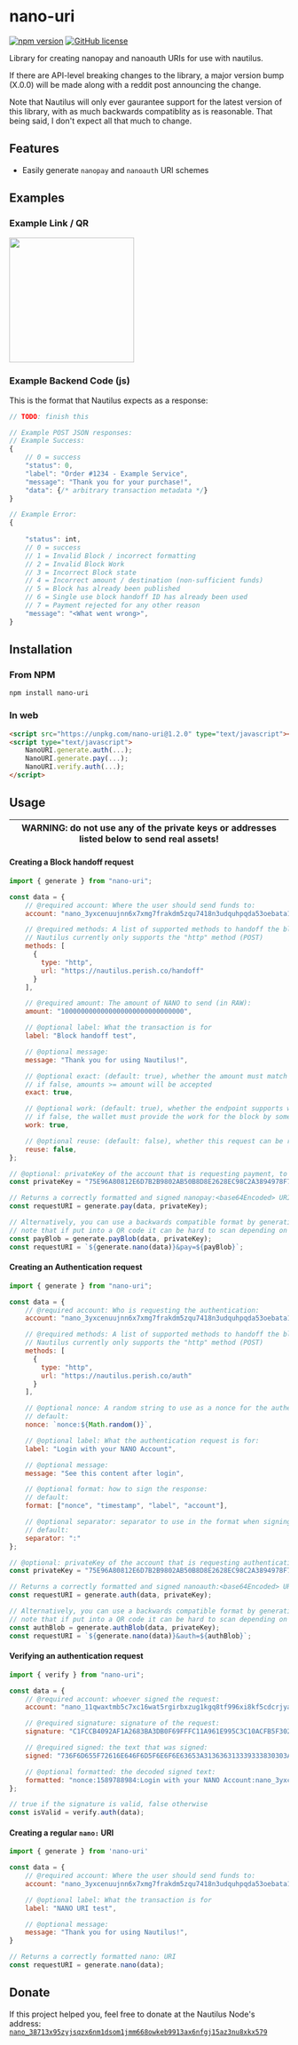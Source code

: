 # nano-uri

[![npm version](https://badge.fury.io/js/nano-uri.svg)](https://badge.fury.io/js/nano-uri)
[![GitHub license](https://img.shields.io/github/license/perishllc/nano-uri)](https://github.com/perishllc/nano-uri/blob/main/LICENSE)

Library for creating nanopay and nanoauth URIs for use with nautilus.


If there are API-level breaking changes to the library, a major version bump (X.0.0) will be made along with a reddit post announcing the change.


Note that Nautilus will only ever gaurantee support for the latest version of this library, with as much backwards compatiblity as is reasonable.
That being said, I don't expect all that much to change.

## Features

* Easily generate `nanopay` and `nanoauth` URI schemes


## Examples

### Example Link / QR
<a href="nanopay:eyJhY2NvdW50IjoibmFub18zODcxM3g5NXp5anNxeng2bm0xZHNvbTFqbW02Njhvd2tlYjk5MTNheDZuZmdqMTVhejNudTh4a3g1NzkiLCJhbW91bnQiOiIxMDAwMDAwMDAwMDAwMDAwMDAwMDAwMDAwMDAwMDAwIiwibGFiZWwiOiJOYXV0aWx1cyBEb25hdGlvbiIsIm1lc3NhZ2UiOiJibG9jayBoYW5kb2ZmIHRlc3QiLCJtZXRob2RzIjpbeyJ0eXBlIjoiaHR0cCIsInVybCI6Imh0dHBzOi8vbmF1dGlsdXMucGVyaXNoLmNvL2hhbmRvZmYifV19">
  <img src="https://imagedelivery.net/uA65-M4gr037oB0C4RNdvw/e98e27b0-6314-4f0b-6ade-142c426dfa00/public" width="225"/>
</a>


### Example Backend Code (js)

This is the format that Nautilus expects as a response:

```javascript
// TODO: finish this

// Example POST JSON responses:
// Example Success:
{
    // 0 = success
    "status": 0,
    "label": "Order #1234 - Example Service",
    "message": "Thank you for your purchase!",
    "data": {/* arbitrary transaction metadata */}
}

// Example Error:
{
    
    "status": int,
    // 0 = success
    // 1 = Invalid Block / incorrect formatting
    // 2 = Invalid Block Work
    // 3 = Incorrect Block state
    // 4 = Incorrect amount / destination (non-sufficient funds)
    // 5 = Block has already been published
    // 6 = Single use block handoff ID has already been used
    // 7 = Payment rejected for any other reason
    "message": "<What went wrong>",
}


```


## Installation
### From NPM

```console
npm install nano-uri
```
### In web

```html
<script src="https://unpkg.com/nano-uri@1.2.0" type="text/javascript"></script>
<script type="text/javascript">
    NanoURI.generate.auth(...);
    NanoURI.generate.pay(...);
    NanoURI.verify.auth(...);
</script>
```

## Usage

| WARNING: do not use any of the private keys or addresses listed below to send real assets! |
| --- |

#### Creating a Block handoff request

```javascript
import { generate } from "nano-uri";

const data = {
    // @required account: Where the user should send funds to:
    account: "nano_3yxcenuujnn6x7xmg7frakdm5zqu7418n3udquhpqda53oebata1ne9ukipg",

    // @required methods: A list of supported methods to handoff the block to:
    // Nautilus currently only supports the "http" method (POST)
    methods: [
      {
        type: "http",
        url: "https://nautilus.perish.co/handoff"
      }
    ],

    // @required amount: The amount of NANO to send (in RAW):
    amount: "1000000000000000000000000000000",

    // @optional label: What the transaction is for
    label: "Block handoff test",

    // @optional message:
    message: "Thank you for using Nautilus!",

    // @optional exact: (default: true), whether the amount must match exactly
    // if false, amounts >= amount will be accepted
    exact: true,

    // @optional work: (default: true), whether the endpoint supports work generation
    // if false, the wallet must provide the work for the block by some other means (CURRENTLY UNSUPPORTED IN NAUTILUS)
    work: true,

    // @optional reuse: (default: false), whether this request can be reused for future deposits
    reuse: false,
};

// @optional: privateKey of the account that is requesting payment, to sign the request:
const privateKey = "75E96A80812E6D7B2B9802AB50B8D8E2628EC98C2A3894978F776652BC7B7F01";

// Returns a correctly formatted and signed nanopay:<base64Encoded> URI
const requestURI = generate.pay(data, privateKey);

// Alternatively, you can use a backwards compatible format by generating the blob the same way, and then adding it as a URI parameter like so:
// note that if put into a QR code it can be hard to scan depending on the size, so it's recommended to only use this in the form of a clickable link:
const payBlob = generate.payBlob(data, privateKey);
const requestURI = `${generate.nano(data)}&pay=${payBlob}`;
```

#### Creating an Authentication request

```javascript
import { generate } from "nano-uri";

const data = {
    // @required account: Who is requesting the authentication:
    account: "nano_3yxcenuujnn6x7xmg7frakdm5zqu7418n3udquhpqda53oebata1ne9ukipg",

    // @required methods: A list of supported methods to handoff the block to:
    // Nautilus currently only supports the "http" method (POST)
    methods: [
      {
        type: "http",
        url: "https://nautilus.perish.co/auth"
      }
    ],

    // @optional nonce: A random string to use as a nonce for the authentication request
    // default:
    nonce: `nonce:${Math.random()}`,

    // @optional label: What the authentication request is for:
    label: "Login with your NANO Account",

    // @optional message:
    message: "See this content after login",

    // @optional format: how to sign the response:
    // default:
    format: ["nonce", "timestamp", "label", "account"],

    // @optional separator: separator to use in the format when signing the response:
    // default:
    separator: ":"
};

// @optional: privateKey of the account that is requesting authentication, to sign the request:
const privateKey = "75E96A80812E6D7B2B9802AB50B8D8E2628EC98C2A3894978F776652BC7B7F01";

// Returns a correctly formatted and signed nanoauth:<base64Encoded> URI
const requestURI = generate.auth(data, privateKey);

// Alternatively, you can use a backwards compatible format by generating the blob the same way, and then adding it as a URI parameter like so:
// note that if put into a QR code it can be hard to scan depending on the size, so it's recommended to only use this in the form of a clickable link:
const authBlob = generate.authBlob(data, privateKey);
const requestURI = `${generate.nano(data)}&auth=${authBlob}`;
```


#### Verifying an authentication request

```javascript
import { verify } from "nano-uri";

const data = {
    // @required account: whoever signed the request:
    account: "nano_11qwaxtmb5c7xc16wat5rgirbxzug1kgq8tf996xi8kf5cdcrjyaiy39foun",

    // @required signature: signature of the request:
    signature: "C1FCCB4092AF1A2683BA3DB0F69FFFC11A961E995C3C10ACFB5F302767E91BB340A1475000AAEDD94E36D45DA0FC91DEEB9B02ABCEF7B98FBF78B5B3B9419D0C",

    // @required signed: the text that was signed:
    signed: "736F6D655F72616E646F6D5F6E6F6E63653A313636313339333830303A4C6F67696E20746F205065726973683A6E616E6F5F33383731337839357A796A73717A78366E6D3164736F6D316A6D6D3636386F776B6562393931336178366E66676A3135617A336E7538786B78353739",

    // @optional formatted: the decoded signed text:
    formatted: "nonce:1589788984:Login with your NANO Account:nano_3yxcenuujnn6x7xmg7frakdm5zqu7418n3udquhpqda53oebata1ne9ukipg",
};

// true if the signature is valid, false otherwise
const isValid = verify.auth(data);
```

#### Creating a regular `nano:` URI

```javascript
import { generate } from 'nano-uri'

const data = {
    // @required account: Where the user should send funds to:
    account: "nano_3yxcenuujnn6x7xmg7frakdm5zqu7418n3udquhpqda53oebata1ne9ukipg",

    // @optional label: What the transaction is for
    label: "NANO URI test",

    // @optional message:
    message: "Thank you for using Nautilus!",
}

// Returns a correctly formatted nano: URI
const requestURI = generate.nano(data);
```

## Donate

If this project helped you, feel free to donate at the Nautilus Node's address:
[`nano_38713x95zyjsqzx6nm1dsom1jmm668owkeb9913ax6nfgj15az3nu8xkx579`](https://nano.to/nautilus)